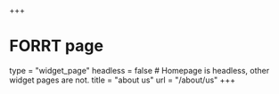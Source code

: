 +++
# FORRT page
type = "widget_page"
headless = false  # Homepage is headless, other widget pages are not.
title = "about us"
url = "/about/us"
+++
